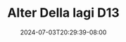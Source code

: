 --- 
title: "Alter Della lagi D13"
description: "download bokep Alter Della lagi D13  tele video full  "
date: 2024-07-03T20:29:39-08:00
file_code: "hrpcj5huapf6"
draft: false
cover: "ww4kv5x5h5yus7r9.jpg"
tags: ["Alter", "Della", "lagi", "bokep-indo", "bokep-viral", "bokep-ig"]
length: 84
fld_id: "1483233"
foldername: "Alter Della lagi"
categories: ["Alter Della lagi"]
views: 0
---